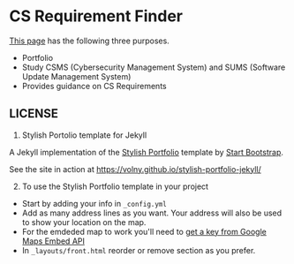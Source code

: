 # CS Requirement Finder

[This page](https://oh-junhee0123.github.io/CS-Requirement-Finder.github.io/) has the following three purposes.
- Portfolio
- Study CSMS (Cybersecurity Management System) and SUMS (Software Update Management System)
- Provides guidance on CS Requirements

## LICENSE

1. Stylish Portolio template for Jekyll

A Jekyll implementation of the [Stylish Portfolio](http://startbootstrap.com/template-overviews/stylish-portfolio/) template by [Start Bootstrap](http://startbootstrap.com/).

See the site in action at https://volny.github.io/stylish-portfolio-jekyll/

2. To use the Stylish Portfolio template in your project

- Start by adding your info in `_config.yml`
- Add as many address lines as you want. Your address will also be used to show your location on the map.
- For the emdeded map to work you'll need to [get a key from Google Maps Embed API](https://developers.google.com/maps/documentation/embed/?hl=en)
- In `_layouts/front.html` reorder or remove section as you prefer.
